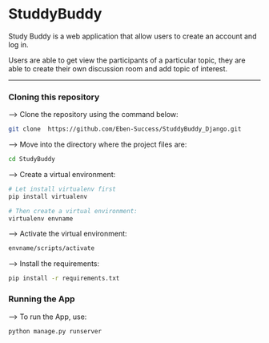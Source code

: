 # StuddyBuddy

Study Buddy is a web application that allow users to create an account and log in.

Users are able to get view the participants of a particular topic, they are able to create their own discussion room and add topic of interest. 

<hr>

### Cloning this repository

--> Clone the repository using the command below:

```bash
git clone  https://github.com/Eben-Success/StuddyBuddy_Django.git
```

--> Move into the directory where the project files are:
```bash
cd StudyBuddy
```

--> Create a virtual environment:
```bash
# Let install virtualenv first
pip install virtualenv

# Then create a virtual environment:
virtualenv envname
```

--> Activate the virtual environment:
```bash
envname/scripts/activate
```

--> Install the requirements:
```bash
pip install -r requirements.txt
```

### Running the App

--> To run the App, use:
```bash
python manage.py runserver